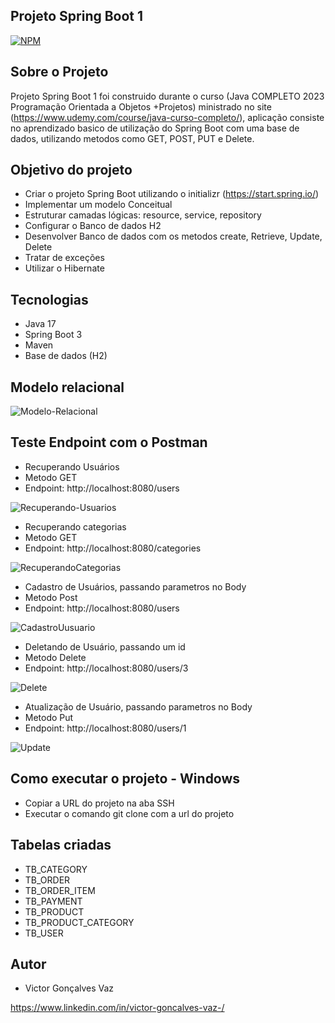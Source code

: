 ## Projeto Spring Boot 1

[![NPM](https://img.shields.io/npm/l/react)](https://github.com/victorvaz001/workshop-springboot3-jpa/edit/main/LICENSE) 

## Sobre o Projeto
Projeto Spring Boot 1 foi construido durante o curso  (Java COMPLETO 2023 Programação Orientada a Objetos +Projetos) ministrado no site (https://www.udemy.com/course/java-curso-completo/),
aplicação consiste no aprendizado basico de utilização do Spring Boot com uma base de dados, utilizando metodos como GET, POST, PUT e Delete.

## Objetivo do projeto
  - Criar o projeto Spring Boot utilizando o initializr (https://start.spring.io/)
  - Implementar um modelo Conceitual
  - Estruturar camadas lógicas: resource, service, repository
  - Configurar o Banco de dados H2
  - Desenvolver Banco de dados com os metodos create, Retrieve, Update, Delete
  - Tratar de exceções
  - Utilizar o Hibernate

## Tecnologias
  - Java 17
  - Spring Boot 3
  - Maven
  - Base de dados (H2)

## Modelo relacional
![Modelo-Relacional](https://github.com/victorvaz001/workshop-springboot3-jpa/assets/42657636/eccf13ff-6553-4e22-a87b-67b7a8178dda)


  ## Teste Endpoint com o Postman

  - Recuperando Usuários
  - Metodo GET
  - Endpoint: http://localhost:8080/users

![Recuperando-Usuarios](https://github.com/victorvaz001/workshop-springboot3-jpa/assets/42657636/e38272de-5bf2-485a-9bb3-2bc3e4655ef3)

  - Recuperando categorias
  - Metodo GET
  - Endpoint: http://localhost:8080/categories
    
![RecuperandoCategorias](https://github.com/victorvaz001/workshop-springboot3-jpa/assets/42657636/b5da3766-56fd-4fd3-90e3-e2fa168fc28c)

  - Cadastro de Usuários, passando parametros no Body
  - Metodo Post
  - Endpoint: http://localhost:8080/users

![CadastroUusuario](https://github.com/victorvaz001/workshop-springboot3-jpa/assets/42657636/2883ae2d-9dad-46d3-affc-1e6850ec82c1)

  - Deletando de Usuário, passando um id
  - Metodo Delete
  - Endpoint: http://localhost:8080/users/3

![Delete](https://github.com/victorvaz001/workshop-springboot3-jpa/assets/42657636/bfded5b6-333f-47f8-b0ab-79e3e99695ab)

  - Atualização de Usuário, passando parametros no Body
  - Metodo Put
  - Endpoint: http://localhost:8080/users/1

![Update](https://github.com/victorvaz001/workshop-springboot3-jpa/assets/42657636/12fe4895-8110-4e40-8d27-8d152f81be67)

## Como executar o projeto - Windows
-  Copiar a URL do projeto na aba SSH
-  Executar o comando git clone com a url do projeto 

## Tabelas criadas
 - TB_CATEGORY
 - TB_ORDER
 - TB_ORDER_ITEM
 - TB_PAYMENT
 - TB_PRODUCT
 - TB_PRODUCT_CATEGORY
 - TB_USER

## Autor

- Victor Gonçalves Vaz

https://www.linkedin.com/in/victor-goncalves-vaz-/
    
